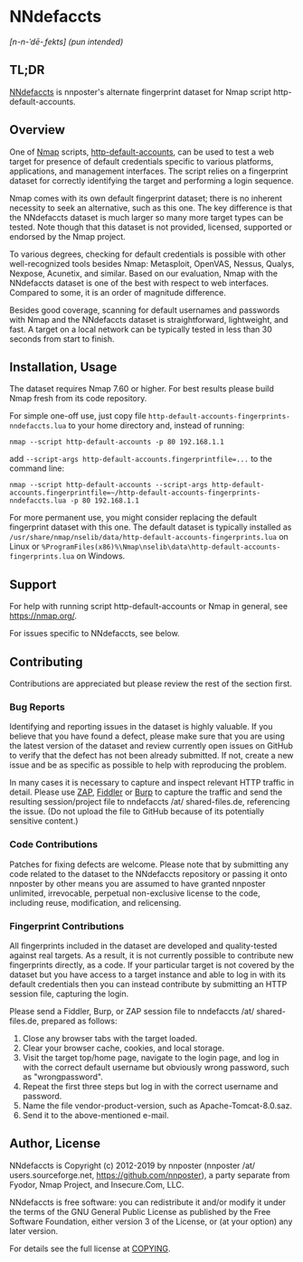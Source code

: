 # NNdefaccts
*[n-n-ˈdē-ˌfekts] (pun intended)*

## TL;DR
[NNdefaccts](https://github.com/nnposter/nndefaccts/) is nnposter's alternate fingerprint dataset for Nmap script http-default-accounts.

## Overview
One of [Nmap](https://nmap.org/) scripts, [http-default-accounts](https://nmap.org/nsedoc/scripts/http-default-accounts.html), can be used to test a web target for presence of default credentials specific to various platforms, applications, and management interfaces. The script relies on a fingerprint dataset for correctly identifying the target and performing a login sequence.

Nmap comes with its own default fingerprint dataset; there is no inherent necessity to seek an alternative, such as this one. The key difference is that the NNdefaccts dataset is much larger so many more target types can be tested. Note though that this dataset is not provided, licensed, supported or endorsed by the Nmap project.

To various degrees, checking for default credentials is possible with other well-recognized tools besides Nmap: Metasploit, OpenVAS, Nessus, Qualys, Nexpose, Acunetix, and similar. Based on our evaluation, Nmap with the NNdefaccts dataset is one of the best with respect to web interfaces. Compared to some, it is an order of magnitude difference.

Besides good coverage, scanning for default usernames and passwords with Nmap and the NNdefaccts dataset is straightforward, lightweight, and fast. A target on a local network can be typically tested in less than 30 seconds from start to finish.

## Installation, Usage
The dataset requires Nmap 7.60 or higher. For best results please build Nmap fresh from its code repository.

For simple one-off use, just copy file `http-default-accounts-fingerprints-nndefaccts.lua` to your home directory and, instead of running:
```
nmap --script http-default-accounts -p 80 192.168.1.1
```
add `--script-args http-default-accounts.fingerprintfile=...` to the command line:
```
nmap --script http-default-accounts --script-args http-default-accounts.fingerprintfile=~/http-default-accounts-fingerprints-nndefaccts.lua -p 80 192.168.1.1
```
For more permanent use, you might consider replacing the default fingerprint dataset with this one. The default dataset is typically installed as `/usr/share/nmap/nselib/data/http-default-accounts-fingerprints.lua` on Linux or `%ProgramFiles(x86)%\Nmap\nselib\data\http-default-accounts-fingerprints.lua` on Windows.

## Support
For help with running script http-default-accounts or Nmap in general, see https://nmap.org/.

For issues specific to NNdefaccts, see below.

## Contributing
Contributions are appreciated but please review the rest of the section first.

### Bug Reports
Identifying and reporting issues in the dataset is highly valuable. If you believe that you have found a defect, please make sure that you are using the latest version of the dataset and review currently open issues on GitHub to verify that the defect has not been already submitted. If not, create a new issue and be as specific as possible to help with reproducing the problem.

In many cases it is necessary to capture and inspect relevant HTTP traffic in detail. Please use [ZAP](https://www.owasp.org/index.php/OWASP_Zed_Attack_Proxy_Project), [Fiddler](https://www.telerik.com/download/fiddler) or [Burp](https://portswigger.net/burp) to capture the traffic and send the resulting session/project file to nndefaccts /at/ shared-files.de, referencing the issue. (Do not upload the file to GitHub because of its potentially sensitive content.)

### Code Contributions
Patches for fixing defects are welcome. Please note that by submitting any code related to the dataset to the NNdefaccts repository or passing it onto nnposter by other means you are assumed to have granted nnposter unlimited, irrevocable, perpetual non-exclusive license to the code, including reuse, modification, and relicensing.

### Fingerprint Contributions
All fingerprints included in the dataset are developed and quality-tested against real targets. As a result, it is not currently possible to contribute new fingerprints directly, as a code. If your particular target is not covered by the dataset but you have access to a target instance and able to log in with its default credentials then you can instead contribute by submitting an HTTP session file, capturing the login.

Please send a Fiddler, Burp, or ZAP session file to nndefaccts /at/ shared-files.de, prepared as follows:
1. Close any browser tabs with the target loaded.
1. Clear your browser cache, cookies, and local storage.
1. Visit the target top/home page, navigate to the login page, and log in with the correct default username but obviously wrong password, such as "wrongpassword".
1. Repeat the first three steps but log in with the correct username and password.
1. Name the file vendor-product-version, such as Apache-Tomcat-8.0.saz.
1. Send it to the above-mentioned e-mail.

## Author, License
NNdefaccts is Copyright (c) 2012-2019 by nnposter (nnposter /at/ users.sourceforge.net, https://github.com/nnposter), a party separate from Fyodor, Nmap Project, and Insecure.Com, LLC.

NNdefaccts is free software: you can redistribute it and/or modify it under the terms of the GNU General Public License as published by the Free Software Foundation, either version 3 of the License, or (at your option) any later version.

For details see the full license at [COPYING](https://github.com/nnposter/nndefaccts/blob/master/COPYING).
